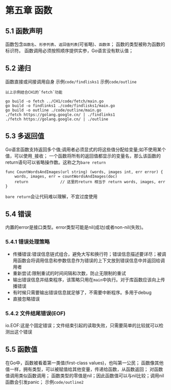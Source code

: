 # 第五章 函数

## 5.1 函数声明

函数包含`函数名`、`形参列表`、`返回值列表`(可省略)、`函数体`；
函数的类型被称为函数的标识符。
函数调用必须按照顺序提供实参，Go语言没有默认值；

## 5.2 递归

函数直接或间接调用自身
示例`code/findlisks1`
示例`code/outline`
```
以上示例结合CH1的`fetch`功能

go build -o fetch ../CH1/code/fetch/main.go 
go build -o findlinks1 ./code/findlisks1/main.go 
go build -o outline ./code/outline/main.go
./fetch https://golang.google.cn/ | ./findlinks1
./fetch https://golang.google.cn/ | ./outline
```

## 5.3 多返回值

Go语言函数支持返回多个值;调用者必须显式的将这些值分配给变量;如不使用某个值，可以使用`_`接收；
一个函数将所有的返回值都显示的变量名，那么该函数的return语句可以省略操作数。这称之为`bare return`
```
func CountWordsAndImages(url string) (words, images int, err error) {
    words, images, err = countWordsAndImages(doc)
    return              // 这里的return 相当于 return words, images, err
}

```
`bare return`会让代码难以理解，不宜过度使用

## 5.4 错误

内置的error是接口类型。error类型可能是nil(成功)或者non-nil(失败)。

### 5.4.1 错误处理策略

* 传播错误:错误信息链式组合，避免大写和换行符；错误信息描述要详尽；被调用函数会将调用信息和参数信息作为错误的上下文放到错误信息中并返回给调用者
* 重新尝试:限制重试的时间间隔和次数，防止无限制的重试
* 输出错误信息并结束程序，该策略只用在`main`中执行。对于库函数应该向上传播错误
* 有时候只需要输出错误信息就足够了，不需要中断程序。多用于debug
* 直接忽略错误

### 5.4.2 文件结尾错误(EOF)

io.EOF:这是个固定错误；文件结束引起的读取失败，只需要简单的比较就可以检测出这个错误

## 5.5 函数值

在Go中，函数被看着第一类值(first-class values)，也叫第一公民；
函数像其他值一样，拥有类型，可以被赋值给其他变量，传递给函数，从函数返回；
对函数值调用类似函数调用；
函数类型的零值是nil；因此函数值可以与nil比较；调用nil函数会引发panic；
示例`code/outline2`